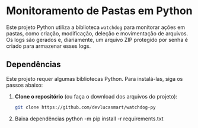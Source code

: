 # Monitoramento de Pastas em Python

Este projeto Python utiliza a biblioteca `watchdog` para monitorar ações em pastas, como criação, modificação, deleção e movimentação de arquivos. Os logs são gerados e, diariamente, um arquivo ZIP protegido por senha é criado para armazenar esses logs.

## Dependências

Este projeto requer algumas bibliotecas Python. Para instalá-las, siga os passos abaixo:

1. **Clone o repositório** (ou faça o download dos arquivos do projeto):
   ```bash
   git clone https://github.com/devlucasmart/watchdog-py

2. Baixa dependências
    python -m pip install -r requirements.txt
